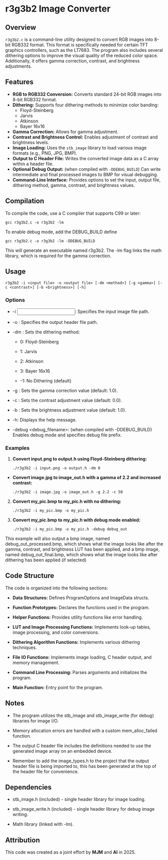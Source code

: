 # r3g3b2 Image Converter

## Overview

`r3g3b2.c` is a command-line utility designed to convert RGB images into 8-bit RGB332 format. This format is specifically needed for certain TFT graphics controllers, such as the LT7683. The program also includes several dithering options to improve the visual quality of the reduced color space. Additionally, it offers gamma correction, contrast, and brightness adjustments.

## Features

-   **RGB to RGB332 Conversion:** Converts standard 24-bit RGB images into 8-bit RGB332 format.
-   **Dithering:** Supports four dithering methods to minimize color banding:
    -   Floyd-Steinberg
    -   Jarvis
    -   Atkinson
    -   Bayer 16x16
-   **Gamma Correction:** Allows for gamma adjustment.
-   **Contrast and Brightness Control:** Enables adjustment of contrast and brightness levels.
-   **Image Loading:** Uses the `stb_image` library to load various image formats (e.g., PNG, JPG, BMP).
-   **Output to C Header File:** Writes the converted image data as a C array within a header file.
-   **Optional Debug Output:**  (when compiled with `-DDEBUG_BUILD`) Can write intermediate and final processed images to BMP for visual debugging.
-   **Command-Line Interface:** Provides options to set the input, output file, dithering method, gamma, contrast, and brightness values.

## Compilation

To compile the code, use a C compiler that supports C99 or later:

	gcc r3g3b2.c -o r3g3b2 -lm
    
To enable debug mode, add the DEBUG_BUILD define

	gcc r3g3b2.c -o r3g3b2 -lm -DDEBUG_BUILD
    
This will generate an executable named r3g3b2. The -lm flag links the math library, which is required for the gamma correction.

## Usage

	r3g3b2 -i <input file> -o <output file> [-dm <method>] [-g <gamma>] [-c <contrast>] [-b <brightness>] [-h]
    

### Options

-   -i <input file>: Specifies the input image file path.
    
-   -o <output file>: Specifies the output header file path.
    
-   -dm <method>: Sets the dithering method:
    
    -   0: Floyd-Steinberg
        
    -   1: Jarvis
        
    -   2: Atkinson
        
    -   3: Bayer 16x16
        
    -   -1: No Dithering (default)
        
-   -g <gamma>: Sets the gamma correction value (default: 1.0).
    
-   -c <contrast>: Sets the contrast adjustment value (default: 0.0).
    
-   -b <brightness>: Sets the brightness adjustment value (default: 1.0).
    
-   -h: Displays the help message.
    
-   -debug <debug_filename>: (when compiled with -DDEBUG_BUILD) Enables debug mode and specifies debug file prefix.
    

### Examples

1.  **Convert input.png to output.h using Floyd-Steinberg dithering:**
    
		./r3g3b2 -i input.png -o output.h -dm 0

    
-   **Convert image.jpg to image_out.h with a gamma of 2.2 and increased contrast:**
    
		./r3g3b2 -i image.jpg -o image_out.h -g 2.2 -c 50
          
2.  **Convert my_pic.bmp to my_pic.h with no dithering:**
    
		./r3g3b2 -i my_pic.bmp -o my_pic.h

1.  **Convert my_pic.bmp to my_pic.h with debug mode enabled:**
    

		./r3g3b2 -i my_pic.bmp -o my_pic.h -debug debug_out

This example will also output a bmp image, named debug_out_processed.bmp, which shows what the image looks like after the gamma, contrast, and brightness LUT has been applied, and a bmp image, named debug_out_final.bmp, which shows what the image looks like after dithering has been applied (if selected)

## Code Structure

The code is organized into the following sections:

-   **Data Structures:** Defines ProgramOptions and ImageData structs.
    
-   **Function Prototypes:** Declares the functions used in the program.
    
-   **Helper Functions:** Provides utility functions like error handling.
    
-   **LUT and Image Processing Functions:** Implements look-up tables, image processing, and color conversions.
    
-   **Dithering Algorithm Functions:** Implements various dithering techniques.
    
-   **File IO Functions:** Implements image loading, C header output, and memory management.
    
-   **Command Line Processing:** Parses arguments and initializes the program.
    
-   **Main Function:** Entry point for the program.
    

## Notes

-   The program utilizes the stb_image and stb_image_write (for debug) libraries for image I/O.
    
-   Memory allocation errors are handled with a custom mem_alloc_failed function.
    
-   The output C header file includes the definitions needed to use the generated image array on an embedded device.
    
-   Remember to add the image_types.h to the project that the output header file is being imported to, this has been generated at the top of the header file for convenience.

## Dependencies

-   stb_image.h (included) - single header library for image loading.
    
-   stb_image_write.h (included) - single header library for debug image writing.
    
-   Math library (linked with -lm).
    

## Attribution

This code was created as a joint effort by **MJM** and **AI** in 2025.
